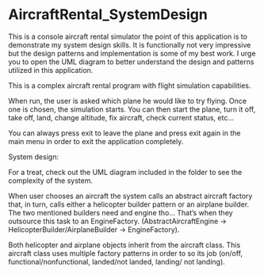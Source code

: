 # AircraftRental_SystemDesign
 This is a console aircraft rental simulator the point of this application is to demonstrate my system design skills. It is functionally not very impressive but the design patterns and implementation is some of my best work. I urge you to open the UML diagram to better understand the design and patterns utilized in this application.

This is a complex aircraft rental program with flight simulation capabilities. 

When run, the user is asked which plane he would like to try flying. Once one is chosen, the simulation starts. You can then start the plane, turn it off, take off, land, change altitude, fix aircraft, check current status, etc…

You can always press exit to leave the plane and press exit again in the main menu in order to exit the application completely.

System design:

For a treat, check out the UML diagram included in the folder to see the complexity of the system.

When user chooses an aircraft the system calls an abstract aircraft factory that, in turn, calls either a helicopter builder pattern or an airplane builder. The two mentioned builders need and engine tho… That’s when they outsource this task to an EngineFactory. (AbstractAircraftEngine -> HelicopterBuilder/AirplaneBuilder -> EngineFactory).

Both helicopter and airplane objects inherit from the aircraft class. This aircraft class uses multiple factory patterns in order to so its job (on/off, functional/nonfunctional, landed/not landed, landing/ not landing).

